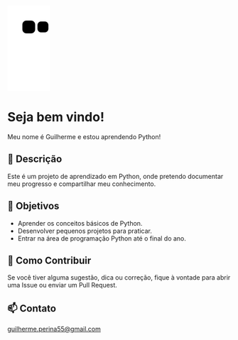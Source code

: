 ![snake gif](https://github.com/GuilhermePerina/GuilhermePerina/blob/output/github-contribution-grid-snake-dark.svg)

# Seja bem vindo!
Meu nome é Guilherme e estou aprendendo Python! 

## 💬 Descrição
Este é um projeto de aprendizado em Python, onde pretendo documentar meu progresso e compartilhar meu conhecimento.

## 🔭 Objetivos
- Aprender os conceitos básicos de Python.
- Desenvolver pequenos projetos para praticar.
- Entrar na área de programação Python até o final do ano.

## 🌱 Como Contribuir
Se você tiver alguma sugestão, dica ou correção, fique à vontade para abrir uma Issue ou enviar um Pull Request.

## 📫 Contato 
guilherme.perina55@gmail.com

<!--
## Recursos Úteis
- [Documentação oficial do Python](https://docs.python.org/3/)
- Livros recomendados: "Automate the Boring Stuff with Python" e "Python Crash Course".

**GuilhermePerina/GuilhermePerina** is a ✨ _special_ ✨ repository because its `README.md` (this file) appears on your GitHub profile.

Here are some ideas to get you started:

- 🔭 I’m currently working on ...
- 🌱 I’m currently learning ...
- 👯 I’m looking to collaborate on ...
- 🤔 I’m looking for help with ...
- 💬 Ask me about ...
- 📫 How to reach me: ...
- 😄 Pronouns: ...
- ⚡ Fun fact: ...
-->

